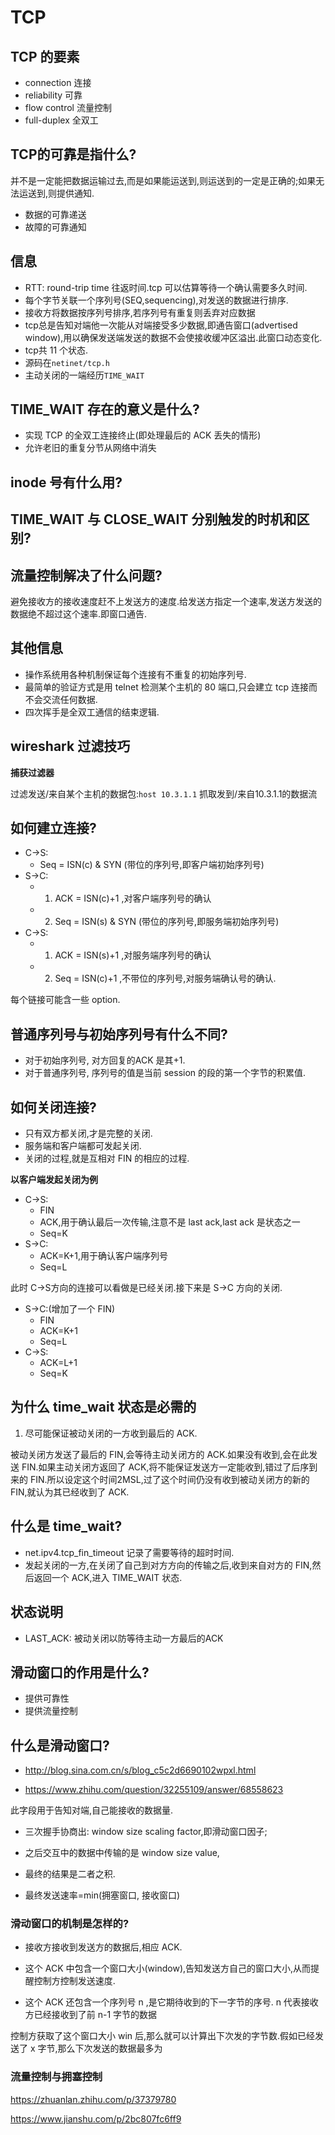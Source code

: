 # TCP

## TCP 的要素

- connection    连接
- reliability   可靠
- flow control  流量控制
- full-duplex   全双工

## TCP的可靠是指什么?

并不是一定能把数据运输过去,而是如果能运送到,则运送到的一定是正确的;如果无法运送到,则提供通知.

- 数据的可靠递送
- 故障的可靠通知


## 信息

- RTT: round-trip time 往返时间.tcp 可以估算等待一个确认需要多久时间.
- 每个字节关联一个序列号(SEQ,sequencing),对发送的数据进行排序.
- 接收方将数据按序列号排序,若序列号有重复则丢弃对应数据
- tcp总是告知对端他一次能从对端接受多少数据,即通告窗口(advertised window),用以确保发送端发送的数据不会使接收缓冲区溢出.此窗口动态变化.
- tcp共 11 个状态.
- 源码在`netinet/tcp.h`
- 主动关闭的一端经历`TIME_WAIT`

## TIME_WAIT 存在的意义是什么?

- 实现 TCP 的全双工连接终止(即处理最后的 ACK 丢失的情形)
- 允许老旧的重复分节从网络中消失

## inode 号有什么用?

## TIME_WAIT 与 CLOSE_WAIT 分别触发的时机和区别?

## 流量控制解决了什么问题?

避免接收方的接收速度赶不上发送方的速度.给发送方指定一个速率,发送方发送的数据绝不超过这个速率.即窗口通告.

## 其他信息

- 操作系统用各种机制保证每个连接有不重复的初始序列号.
- 最简单的验证方式是用 telnet 检测某个主机的 80 端口,只会建立 tcp 连接而不会交流任何数据.
- 四次挥手是全双工通信的结束逻辑.

## wireshark 过滤技巧



**捕获过滤器**

过滤发送/来自某个主机的数据包:`host 10.3.1.1` 抓取发到/来自10.3.1.1的数据流


## 如何建立连接?

- C->S: 
  - Seq = ISN(c) & SYN (带位的序列号,即客户端初始序列号)
- S->C: 
  - 1) ACK = ISN(c)+1 ,对客户端序列号的确认
  - 2) Seq = ISN(s) & SYN (带位的序列号,即服务端初始序列号)
- C->S: 
  - 1) ACK = ISN(s)+1 ,对服务端序列号的确认
  - 2) Seq = ISN(c)+1 ,不带位的序列号,对服务端确认号的确认.

每个链接可能含一些 option.

## 普通序列号与初始序列号有什么不同?

- 对于初始序列号, 对方回复的ACK 是其+1.
- 对于普通序列号, 序列号的值是当前 session 的段的第一个字节的积累值.

## 如何关闭连接?

- 只有双方都关闭,才是完整的关闭.
- 服务端和客户端都可发起关闭.
- 关闭的过程,就是互相对 FIN 的相应的过程.

**以客户端发起关闭为例**

- C->S: 
  - FIN
  - ACK,用于确认最后一次传输,注意不是 last ack,last ack 是状态之一
  - Seq=K
- S->C:
  - ACK=K+1,用于确认客户端序列号
  - Seq=L

此时 C->S方向的连接可以看做是已经关闭.接下来是 S->C 方向的关闭.

- S->C:(增加了一个 FIN)
  - FIN
  - ACK=K+1
  - Seq=L
- C->S:
  - ACK=L+1
  - Seq=K

## 为什么 time_wait 状态是必需的


1. 尽可能保证被动关闭的一方收到最后的 ACK.

被动关闭方发送了最后的 FIN,会等待主动关闭方的 ACK.如果没有收到,会在此发送 FIN.如果主动关闭方返回了 ACK,将不能保证发送方一定能收到,错过了后序到来的 FIN.所以设定这个时间2MSL,过了这个时间仍没有收到被动关闭方的新的 FIN,就认为其已经收到了 ACK.

## 什么是 time_wait?

- net.ipv4.tcp_fin_timeout 记录了需要等待的超时时间.
- 发起关闭的一方,在关闭了自己到对方方向的传输之后,收到来自对方的 FIN,然后返回一个 ACK,进入 TIME_WAIT 状态.

## 状态说明

- LAST_ACK: 被动关闭以防等待主动一方最后的ACK

## 滑动窗口的作用是什么?

- 提供可靠性
- 提供流量控制

## 什么是滑动窗口?

- http://blog.sina.com.cn/s/blog_c5c2d6690102wpxl.html

- https://www.zhihu.com/question/32255109/answer/68558623

此字段用于告知对端,自己能接收的数据量.

- 三次握手协商出: window size scaling factor,即滑动窗口因子;

- 之后交互中的数据中传输的是 window size value,

- 最终的结果是二者之积.

- 最终发送速率=min(拥塞窗口, 接收窗口)

### 滑动窗口的机制是怎样的?

- 接收方接收到发送方的数据后,相应 ACK.

- 这个 ACK 中包含一个窗口大小(window),告知发送方自己的窗口大小,从而提醒控制方控制发送速度.

- 这个 ACK 还包含一个序列号 n ,是它期待收到的下一字节的序号. n 代表接收方已经接收到了前 n-1 字节的数据

控制方获取了这个窗口大小 win 后,那么就可以计算出下次发的字节数.假如已经发送了 x 字节,那么下次发送的数据最多为

### 流量控制与拥塞控制

https://zhuanlan.zhihu.com/p/37379780

https://www.jianshu.com/p/2bc807fc6ff9
